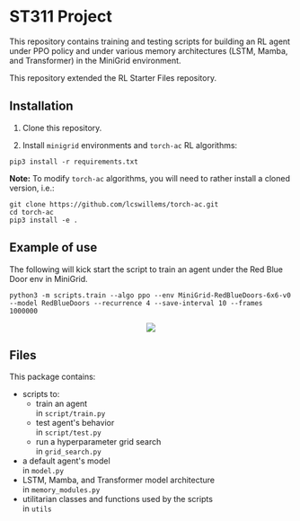 # ST311 Project

This repository contains training and testing scripts for building an RL agent under PPO policy and under various memory architectures (LSTM, Mamba, and Transformer) in the MiniGrid environment.

This repository extended the RL Starter Files repository.

## Installation

1. Clone this repository.

2. Install `minigrid` environments and `torch-ac` RL algorithms:

```
pip3 install -r requirements.txt
```

**Note:** To modify `torch-ac` algorithms, you will need to rather install a cloned version, i.e.:

```
git clone https://github.com/lcswillems/torch-ac.git
cd torch-ac
pip3 install -e .
```

## Example of use

The following will kick start the script to train an agent under the Red Blue Door env in MiniGrid.

```
python3 -m scripts.train --algo ppo --env MiniGrid-RedBlueDoors-6x6-v0 --model RedBlueDoors --recurrence 4 --save-interval 10 --frames 1000000
```

<p align="center"><img src="README-rsrc/visualize-redbluedoors.gif"></p>

## Files

This package contains:

- scripts to:
  - train an agent \
    in `script/train.py`
  - test agent's behavior \
    in `script/test.py`
  - run a hyperparameter grid search \
    in `grid_search.py`
- a default agent's model \
  in `model.py`
- LSTM, Mamba, and Transformer model architecture \
  in `memory_modules.py`
- utilitarian classes and functions used by the scripts \
  in `utils`
